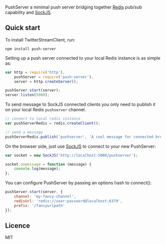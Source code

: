 PushServer a minimal push server bridging together [Redis](https://github.com/antirez/redis) pub/sub capability and [SockJS](https://github.com/sockjs/sockjs-node).

## Quick start

To install TwitterStreamClient, run: 

```
npm install push-server
```

Setting up a push server connected to your local Redis instance is as simple as:

```javascript
var http = require('http'),
    pushServer = require('push-server'),
    server = http.createServer();

pushServer.start(server);
server.listen(5000);
```

To send message to SockJS connected clients you only need to publish it on your local Redis `pushserver` channel.

```javascript
// connect to local redis instance
var pushServerRedis = redis.createClient();

// send a message
pushServerRedis.publish('pushserver', 'A cool message for connected browser');
```

On the browser side, just use [SockJS](https://github.com/sockjs/sockjs-client) to connect to your new PushServer:

```javascript
var socket = new SockJS('http://localhost:5000/pushserver');

socket.onmessage = function (message) {
    console.log(message);
};
```

You can configure PushServer by passing an options hash to connect():

```javascript
pushServer.start(server, {
    channel: 'my-fancy-channel',
    redisUrl: 'redis://user:password@localhost:6379',
    prefix: '/fancyurlpath'
});
```

## Licence
MIT